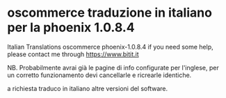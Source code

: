 # oscommerce traduzione in italiano per la phoenix 1.0.8.4
Italian Translations oscommerce phoenix-1.0.8.4
if you need some help, please contact me through https://www.bitit.it

NB. Probabilmente avrai già le pagine di info configurate per l'inglese, per un corretto funzionamento devi cancellarle e ricrearle identiche.

a richiesta traduco in italiano altre versioni del software.
